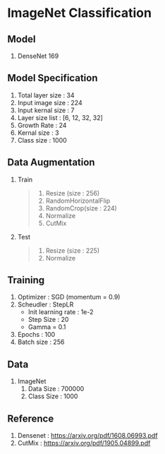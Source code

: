 # ImageNet Classification


## Model 
  1. DenseNet 169
  
## Model Specification
  1. Total layer size : 34
  2. Input image size : 224
  4. Input kernal size : 7
  5. Layer size list : [6, 12, 32, 32]
  6. Growth Rate : 24
  7. Kernal size : 3
  8. Class size : 1000

## Data Augmentation
  1. Train
      > 1) Resize (size : 256)
      > 2) RandomHorizontalFlip
      > 3) RandomCrop(size : 224)
      > 4) Normalize
      > 5) CutMix

  2. Test
      > 1) Resize (size : 225)
      > 2) Normalize

## Training 
  1. Optimizer : SGD (momentum = 0.9)
  2. Scheudler : StepLR
      * Init learning rate : 1e-2
      * Step Size : 20
      * Gamma = 0.1
  3. Epochs : 100
  4. Batch size : 256

## Data 
  1. ImageNet
      1. Data Size : 700000
      2. Class Size : 1000

## Reference
  1. Densenet : https://arxiv.org/pdf/1608.06993.pdf
  2. CutMix : https://arxiv.org/pdf/1905.04899.pdf

